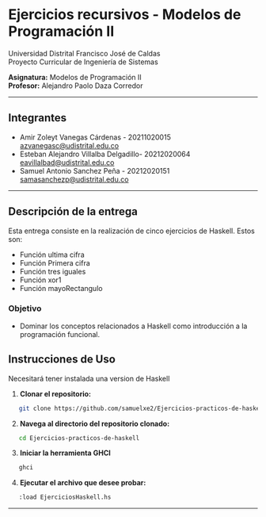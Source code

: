 # Ejercicios recursivos - Modelos de Programación II

Universidad Distrital Francisco José de Caldas  
Proyecto Curricular de Ingeniería de Sistemas

**Asignatura:** Modelos de Programación II  
**Profesor:** Alejandro Paolo Daza Corredor

---

## Integrantes


- Amir Zoleyt Vanegas Cárdenas - 20211020015 <br> azvanegasc@udistrital.edu.co
- Esteban Alejandro Villalba Delgadillo- 20212020064 <br> eavillalbad@udistrital.edu.co
- Samuel Antonio Sanchez Peña - 20212020151 <br> samasanchezp@udistrital.edu.co

---

## Descripción de la entrega

Esta entrega consiste en la realización de cinco ejercicios de Haskell. Estos son:

- Función ultima cifra
- Función Primera cifra
- Función tres iguales
- Función xor1
- Función mayoRectangulo

### Objetivo

- Dominar los conceptos relacionados a Haskell como introducción a la programación funcional.

## Instrucciones de Uso

Necesitará tener instalada una version de Haskell

1. **Clonar el repositorio:**
```bash
   git clone https://github.com/samuelxe2/Ejercicios-practicos-de-haskell
```

2. **Navega al directorio del repositorio clonado:**
```bash
   cd Ejercicios-practicos-de-haskell
```
3. **Iniciar la herramienta GHCI**
```bash
   ghci
```

4. **Ejecutar el archivo que desee probar:**
```bash
   :load EjerciciosHaskell.hs
```

---